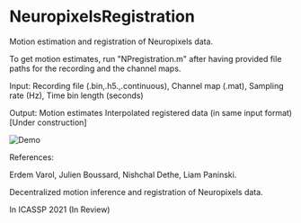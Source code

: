 # NeuropixelsRegistration
 Motion estimation and registration of Neuropixels data.
 
 To get motion estimates, run "NPregistration.m" after having provided file paths for the recording and the channel maps.
 
 Input:
 Recording file (.bin,.h5.,.continuous),
 Channel map (.mat),
 Sampling rate (Hz),
 Time bin length (seconds)
 
 Output:
 Motion estimates
 Interpolated registered data (in same input format) [Under construction]


![Demo](https://github.com/evarol/NeuropixelsRegistration/blob/master/fig1.png)

References:

Erdem Varol, Julien Boussard, Nishchal Dethe, Liam Paninski.

Decentralized motion inference and registration of Neuropixels data. 

In ICASSP 2021 (In Review)

